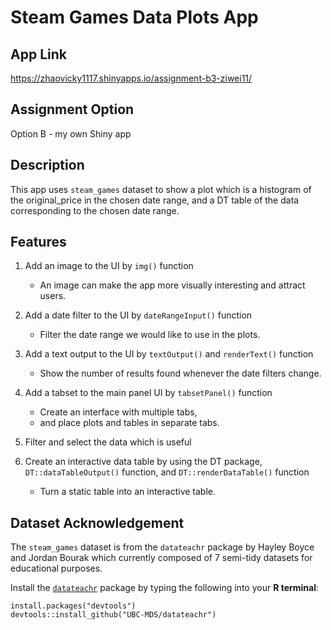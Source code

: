 # Steam Games Data Plots App

## App Link
https://zhaovicky1117.shinyapps.io/assignment-b3-ziwei11/


## Assignment Option

Option B - my own Shiny app


## Description

This app uses `steam_games` dataset to show a plot which is a histogram of the original_price in the chosen date range, and a DT table of the data corresponding to the chosen date range.


## Features

1. Add an image to the UI by `img()` function
    - An image can make the app more visually interesting and attract users.

2. Add a date filter to the UI by `dateRangeInput()` function
    - Filter the date range we would like to use in the plots.

3. Add a text output to the UI by `textOutput()` and `renderText()` function
    - Show the number of results found whenever the date filters change.

4. Add a tabset to the main panel UI by `tabsetPanel()` function
    - Create an interface with multiple tabs,
    - and place plots and tables in separate tabs.

5. Filter and select the data which is useful

6. Create an interactive data table by using the DT package, `DT::dataTableOutput()` function, and `DT::renderDataTable()` function
    - Turn a static table into an interactive table.


## Dataset Acknowledgement

The `steam_games` dataset is from the `datateachr` package by Hayley Boyce and Jordan Bourak which currently composed of 7 semi-tidy datasets for educational purposes. 

Install the [`datateachr`](https://github.com/UBC-MDS/datateachr) package by typing the following into your **R terminal**:

<!-- -->
    install.packages("devtools")
    devtools::install_github("UBC-MDS/datateachr")

